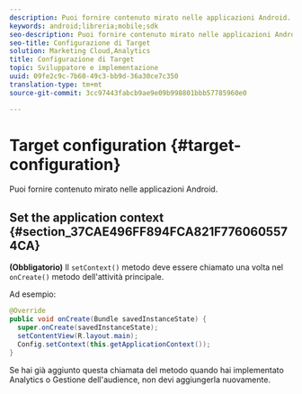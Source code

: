 ```yaml
---
description: Puoi fornire contenuto mirato nelle applicazioni Android.
keywords: android;libreria;mobile;sdk
seo-description: Puoi fornire contenuto mirato nelle applicazioni Android.
seo-title: Configurazione di Target
solution: Marketing Cloud,Analytics
title: Configurazione di Target
topic: Sviluppatore e implementazione
uuid: 09fe2c9c-7b60-49c3-bb9d-36a30ce7c350
translation-type: tm+mt
source-git-commit: 3cc97443fabcb9ae9e09b998801bbb57785960e0

---
```



# Target configuration {#target-configuration}

Puoi fornire contenuto mirato nelle applicazioni Android.

## Set the application context {#section_37CAE496FF894FCA821F7760605574CA}

**(Obbligatorio)** Il `setContext()` metodo deve essere chiamato una volta nel `onCreate()` metodo dell'attività principale.

Ad esempio:

```java
@Override 
public void onCreate(Bundle savedInstanceState) { 
  super.onCreate(savedInstanceState); 
  setContentView(R.layout.main); 
  Config.setContext(this.getApplicationContext()); 
}
```

Se hai già aggiunto questa chiamata del metodo quando hai implementato Analytics o Gestione dell'audience, non devi aggiungerla nuovamente.
